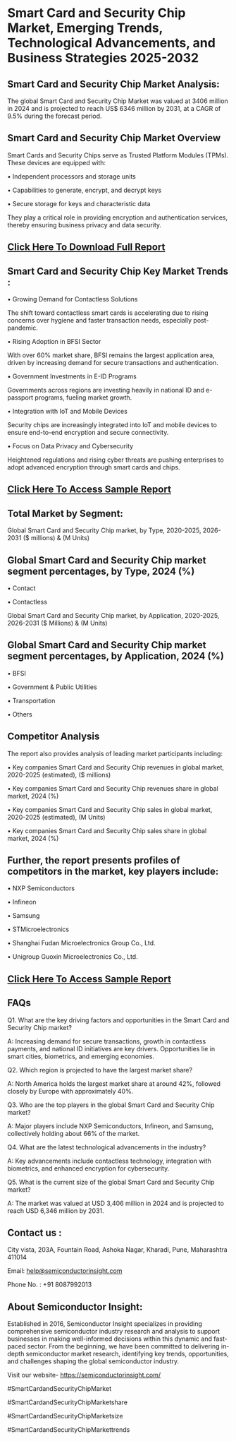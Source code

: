 Smart Card and Security Chip Market, Emerging Trends, Technological Advancements, and Business Strategies 2025-2032
=
Smart Card and Security Chip Market Analysis:
-
The global Smart Card and Security Chip Market was valued at 3406 million in 2024 and is projected to reach US$ 6346 million by 2031, at a CAGR of 9.5% during the forecast period.

Smart Card and Security Chip Market Overview
-
Smart Cards and Security Chips serve as Trusted Platform Modules (TPMs). These devices are equipped with:

•	Independent processors and storage units

•	Capabilities to generate, encrypt, and decrypt keys

•	Secure storage for keys and characteristic data

They play a critical role in providing encryption and authentication services, thereby ensuring business privacy and data security.

[Click Here To Download Full Report](https://semiconductorinsight.com/report/smart-card-and-security-chip-market/)
-
Smart Card and Security Chip Key Market Trends  :
-
•	Growing Demand for Contactless Solutions

The shift toward contactless smart cards is accelerating due to rising concerns over hygiene and faster transaction needs, especially post-pandemic.

•	Rising Adoption in BFSI Sector

With over 60% market share, BFSI remains the largest application area, driven by increasing demand for secure transactions and authentication.

•	Government Investments in E-ID Programs

Governments across regions are investing heavily in national ID and e-passport programs, fueling market growth.

•	Integration with IoT and Mobile Devices

Security chips are increasingly integrated into IoT and mobile devices to ensure end-to-end encryption and secure connectivity.

•	Focus on Data Privacy and Cybersecurity

Heightened regulations and rising cyber threats are pushing enterprises to adopt advanced encryption through smart cards and chips.

[Click Here To Access Sample Report](https://semiconductorinsight.com/download-sample-report/?product_id=90910)
-
Total Market by Segment:
-
Global Smart Card and Security Chip market, by Type, 2020-2025, 2026-2031 ($ millions) & (M Units)

Global Smart Card and Security Chip market segment percentages, by Type, 2024 (%)
-
•	Contact

•	Contactless

Global Smart Card and Security Chip market, by Application, 2020-2025, 2026-2031 ($ Millions) & (M Units)

Global Smart Card and Security Chip market segment percentages, by Application, 2024 (%)
-
•	BFSI

•	Government & Public Utilities

•	Transportation

•	Others

Competitor Analysis
-
The report also provides analysis of leading market participants including:

•	Key companies Smart Card and Security Chip revenues in global market, 2020-2025 (estimated), ($ millions)

•	Key companies Smart Card and Security Chip revenues share in global market, 2024 (%)

•	Key companies Smart Card and Security Chip sales in global market, 2020-2025 (estimated), (M Units)

•	Key companies Smart Card and Security Chip sales share in global market, 2024 (%)

Further, the report presents profiles of competitors in the market, key players include:
-
•	NXP Semiconductors

•	Infineon

•	Samsung

•	STMicroelectronics

•	Shanghai Fudan Microelectronics Group Co., Ltd.

•	Unigroup Guoxin Microelectronics Co., Ltd.

[Click Here To Access Sample Report](https://semiconductorinsight.com/download-sample-report/?product_id=90910)
-
FAQs
-
Q1. What are the key driving factors and opportunities in the Smart Card and Security Chip market?

A: Increasing demand for secure transactions, growth in contactless payments, and national ID initiatives are key drivers. Opportunities lie in smart cities, biometrics, and emerging economies.

Q2. Which region is projected to have the largest market share?

A: North America holds the largest market share at around 42%, followed closely by Europe with approximately 40%.

Q3. Who are the top players in the global Smart Card and Security Chip market?

A: Major players include NXP Semiconductors, Infineon, and Samsung, collectively holding about 66% of the market.

Q4. What are the latest technological advancements in the industry?

A: Key advancements include contactless technology, integration with biometrics, and enhanced encryption for cybersecurity.

Q5. What is the current size of the global Smart Card and Security Chip market?

A: The market was valued at USD 3,406 million in 2024 and is projected to reach USD 6,346 million by 2031.

Contact us : 
-
City vista, 203A, Fountain Road, Ashoka Nagar, Kharadi, Pune, Maharashtra 411014

Email: help@semiconductorinsight.com

Phone No. : +91 8087992013

About Semiconductor Insight:
-
Established in 2016, Semiconductor Insight specializes in providing comprehensive semiconductor industry research and analysis to support businesses in making well-informed decisions within this dynamic and fast-paced sector. From the beginning, we have been committed to delivering in-depth semiconductor market research, identifying key trends, opportunities, and challenges shaping the global semiconductor industry.

Visit our website- https://semiconductorinsight.com/

#SmartCardandSecurityChipMarket 

#SmartCardandSecurityChipMarketshare

#SmartCardandSecurityChipMarketsize

#SmartCardandSecurityChipMarkettrends 
 
 


